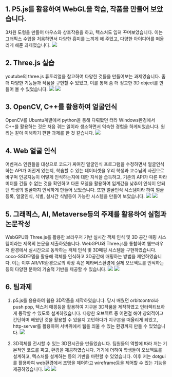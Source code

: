 ## 1. P5.js를 활용하여 WebGL을 학습, 작품을 만들어 보았습니다.
3차원 도형을 만들어 마우스와 상호작용을 하고, 텍스처도 입혀 꾸며보았습니다. 
이는 그래픽스 수업을 처음하면서 다양한 흥미를 느끼게 해 주었고, 다양한 아이디어를 떠올리게 해준 과제였습니다.
![](src/Pasted%20image%2020250529151710.png)
## 2. Three.js 실습
youtube의 three.js 튜토리얼을 참고하여 다양한 것들을 만들어보는 과제였습니다. 좀 더 다양한 기능들과 작품을 구현할 수 있었고, 이를 통해 좀 더 정교한 3D object를 만들어 볼 수 있었습니다.
![](src/Pasted%20image%2020250529151737.png)
![](src/Pasted%20image%2020250529151752.png)
## 3. OpenCV, C++를 활용하여 얼굴인식
OpenCV를 Ubuntu계열에서 python을 통해 다뤄봤던 터라 Windows환경에서 C++를 활용하는 것은 처음 겪는 일이라 생소하면서 익숙한 경험을 하게되었습니다. 원리는 같아 이해하기 편한 과제를 한 것 같습니다.
![](src/Pasted%20image%2020250529151827.png)

## 4. Web 얼굴 인식
어벤져스 인원들을 대상으로 코드가 짜여진 얼굴인식 프로그램을 수정하면서 얼굴인식하는 API가 어떤게 있는지, 학습할 수 있는 데이터셋을 우리 학생과 교수님의 사진으로 바꾸며 인공지능이 어떻게 인식하는지에 대한 지식을 습득하고, 기존의 API가 다른 파라미터를 건들 수 없는 것을 확인하고 다른 모델을 활용하여 임계값을 낮추어 인식이 안되던 학생의 얼굴까지 인식하게 만들어 보았습니다.
또한 얼굴인식 시스템이라 하여 얼굴 등록, 얼굴인식, 식별, 실시간 식별등이 가능한 시스템을 만들어 보았습니다.
![](src/Pasted%20image%2020250529151854.png)
![](src/Pasted%20image%2020250529151904.png)
## 5. 그래픽스, AI, Metaverse등의 주제를 활용하여 실험과 논문작성
WebGPU와 Three.js를 활용한 브라우저 기반 실시간 객체 인식 및 3D 공간 매핑 시스템이라는 제목의 논문을 제출하였습니다. WebGPU와 Three.js를 통합하여 웹브러우저 환경에서 실시간으로 동작하는 객체 인식 및 3D매핑 시스템을 구현하였습니다. coco-SSD모델을 활용해 객체를 인식하고 3D공간에 매핑하는 방법을 제안하였습니다. 이는 이후 AR/VR환경으로의 확장 혹은 메타버스환경에 실제 오브젝트를 인식하는 등의 다양한 분야의 기술적 기반을 제공할 수 있습니다.
![](src/Pasted%20image%2020250529151636.png)
![](src/Pasted%20image%2020250529151650.png)
## 6. 팀과제
1. p5.js를 응용하여 웹용 3D작품을 제작하였습니다. 당시 배웠던 orbitcontrol과 push pop, 텍스처 매핑등을 활용하여 지구본 3D작품을 제작하였고 인터렉티브하게 동작할 수 있도록 설계하였습니다. 다양한 오브젝트 중 어떤걸 해야 창의적이고 간단하며 배웠던 것을 활용할 수 있을지 고민하다가 지구본을 떠올리게 되었고, http-server를 활용하여 서버위에서 웹을 띄울 수 있는 환경까지 만들 수 있었습니다.
![](src/Pasted%20image%2020250529152125.png)

2. 3D객체를 전시할 수 있는 3D전시관을 만들었습니다. 팀원들의 역할에 따라 저는 기본적인 코드를 짜고, 환경을 제공하였습니다. 거기에 더하여 학생들이 오브젝트를 설계하고, 텍스처를 설계하는 등의 기반을 마련할 수 있었습니다. 이후 저는 dotgui를 활용하여 web환경에서 조명을 제어하고 wireframe등을 제어할 수 있는 기능을 제공하였습니다.
![](src/Pasted%20image%2020250529152154.png)
![](src/Pasted%20image%2020250529152213.png)